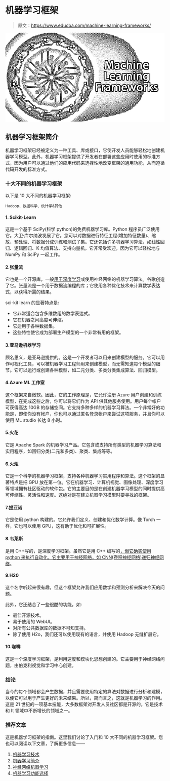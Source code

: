 # 机器学习框架

> 原文：<https://www.educba.com/machine-learning-frameworks/>

![Machine-Learning-Frameworks](img/230326dfc3976b42493509aa4ec614db.png)



## 机器学习框架简介

机器学习框架已经被定义为一种工具、库或接口，它使开发人员能够轻松地创建机器学习模型。此外，机器学习框架提供了开发者在部署这些应用时使用的标准方式，因为用户可以通过他们的应用代码来选择性地改变框架的通用功能，从而遵循代码开发的标准方式。

### 十大不同的机器学习框架

以下是 10 大不同的机器学习框架:

<small>Hadoop、数据科学、统计学&其他</small>

#### 1\. Scikit-Learn

这是一个基于 SciPy(科学 python)的免费机器学习库。Python 程序员广泛使用它。大卫·库尔纳波发展了它。您可以对数据进行特征工程(增加特征数量)、缩放、预处理、将数据分成训练和测试子集。它还包括许多机器学习算法，如线性回归、逻辑回归、K 均值算法、支持向量机。它非常受欢迎，因为它可以轻松地与 NumPy 和 SciPy 一起工作。

#### 2.张量流

它也是一个开源库，一般[用于深度学习](https://www.educba.com/what-is-deep-learning/)或使用神经网络的机器学习算法。谷歌创造了它。张量流是一个用于数据流编程的库；它使用各种优化技术来计算数学表达式，以获得所需的结果。

sci-kit learn 的显著特点是:

*   它非常适合包含多维数组的数学表达式。
*   它在机器之间高度可伸缩。
*   它适用于各种数据集。
*   这些特性使它成为部署生产模型的一个非常有用的框架。

#### 3.亚马逊机器学习

顾名思义，是亚马逊提供的。这是一个开发者可以用来创建模型的服务。它可以用作可视化工具，可以被机器学习工程师用来创建模型，而无需知道每个模型的细节。它可以运行或创建各种模型，如二元分类、多类分类集成算法、回归模型。

#### 4.Azure ML 工作室

这个框架来自微软。因此，它的工作原理是，它允许注册 Azure 用户创建和训练模型，在完成这些之后，你可以将它们作为 API 供其他服务使用。用户每个帐户可获得高达 10GB 的存储空间。它支持多种多样的机器学习算法。一个非常好的功能是，即使你没有帐户，你也可以通过匿名登录帐户来尝试这项服务，并且你可以使用 ML studio 长达 8 小时。

#### 5.火花

它是 Apache Spark 的机器学习产品。它包含或支持所有类型的机器学习算法和实用程序，如回归分类(二元和多类)、聚类、集成等等。

#### 6.火炬

它是一个科学的机器学习框架，支持各种机器学习实用程序和算法。这个框架的显著特点是把 GPU 放在第一位。它在机器学习、计算机视觉、图像处理、深度学习等领域拥有社区驱动的软件包。它的主要目的是在创建机器学习模型的同时提供高可伸缩性、灵活性和速度。这绝对是在建立机器学习模型时要寻找的框架。

#### 7.提亚诺

它是使用 python 构建的。它允许我们定义、创建和优化数学计算。像 Torch 一样，它也可以使用 GPU，这有助于优化和可扩展性。

#### 8.韦莱斯

是用 C++写的，是深度学习框架。虽然它是用 C++ 编写的[，但它确实使用 python 来执行自动化。它主要用于神经网络，如 CNN(卷积神经网络)](https://www.educba.com/what-is-c-plus-plus/)[递归神经网络](https://www.educba.com/recurrent-neural-networks-rnn/)。

#### 9.H20

这个名字听起来很有趣，但这个框架允许我们应用数学和预测分析来解决今天的问题。

此外，它还结合了一些很酷的功能，如:

*   最佳开源技术。
*   易于使用的 WebUI。
*   对所有公共数据库的数据不可知支持。
*   除了使用 H2o，我们还可以使用现有的语言，并使用 Hadoop 无缝扩展它。

#### 10.咖啡

这是一个深度学习框架，是利用速度和模块化思想创建的。它主要用于神经网络问题，由伯克利视觉和学习中心创建。

### 结论

当今的每个领域都会产生数据，并且需要使用特定的算法对数据进行分析和建模，以便它可以用于产生更好的未来结果。所以，简而言之，这就是机器学习的作用。这是 21 世纪的一项基本技能，大多数框架对开发人员社区都是开源的。它是技术和 It 领域中不断增长的领域之一。

### 推荐文章

这是机器学习框架的指南。这里我们讨论了入门和 10 大不同的机器学习框架。您也可以阅读以下文章，了解更多信息——

1.  [机器学习技术](https://www.educba.com/machine-learning-techniques/)
2.  [机器学习简介](https://www.educba.com/introduction-to-machine-learning/)
3.  [神经网络机器学习](https://www.educba.com/neural-network-machine-learning/)
4.  [机器学习功能选择](https://www.educba.com/machine-learning-feature-selection/)





